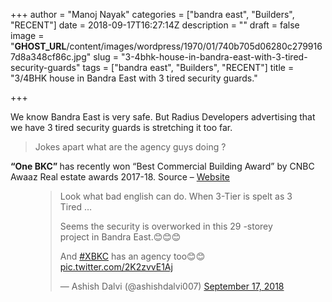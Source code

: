 +++
author = "Manoj Nayak"
categories = ["bandra east", "Builders", "RECENT"]
date = 2018-09-17T16:27:14Z
description = ""
draft = false
image = "__GHOST_URL__/content/images/wordpress/1970/01/740b705d06280c2799167d8a348cf86c.jpg"
slug = "3-4bhk-house-in-bandra-east-with-3-tired-security-guards"
tags = ["bandra east", "Builders", "RECENT"]
title = "3/4BHK house in Bandra East with 3 tired security guards."

+++


<p class="e4cfn">We know Bandra East is very safe. But Radius Developers advertising that we have 3 tired security guards is stretching it too far. </p>
<blockquote><p>Jokes apart what are the agency guys doing ? </p></blockquote>
<p class="d2jr"><strong>“One BKC” </strong>has recently won “Best Commercial Building Award” by CNBC Awaaz Real estate awards 2017-18. Source &#8211; <a target="_blank"  href="https://www.radiusdevelopers.com/projects/residential/radius-ten-bkc">Website</a></p>
<figure class="embed large">
<div class="embed-container">
<blockquote class="twitter-tweet">
<p lang="en" dir="ltr">Look what bad english can do. When 3-Tier is spelt as 3 Tired &#8230;</p>
<p>Seems the security is overworked in this 29 -storey project in Bandra East.&#x1f60a;&#x1f60a;&#x1f60a;  </p>
<p>And <a href="https://twitter.com/hashtag/XBKC?src=hash&amp;ref_src=twsrc%5Etfw">#XBKC</a> has an agency too&#x1f60a;&#x1f60a; <a href="https://t.co/2K2zvvE1Aj">pic.twitter.com/2K2zvvE1Aj</a></p>
<p>&mdash; Ashish Dalvi (@ashishdalvi007) <a href="https://twitter.com/ashishdalvi007/status/1041547064209956864?ref_src=twsrc%5Etfw">September 17, 2018</a></p></blockquote>
<p><script async src="https://platform.twitter.com/widgets.js" charset="utf-8"></script></div>
</figure>
<p><!-- Piwik --><script type="text/javascript">    var _paq = _paq || [];    var url = "https://urban-wiz.storychief.io/3-4bhk-house-in-bandra-east-with-3-tired-security-guards?id=1656329216&type=2";    const queryDict = {};    location.search.substr(1).split("&").forEach(function(item) {queryDict[item.split("=")[0]] = item.split("=")[1]});    if ('contact' in queryDict){      const separator = (url.indexOf("?")===-1)?"?":"&";      url = url + separator + "contact="+queryDict['contact'];    }    if ('list' in queryDict){      const separator = (url.indexOf("?")===-1)?"?":"&";      url = url + separator + "list="+queryDict['list'];    }    _paq.push(['setDocumentTitle', '3/4BHK house in Bandra East with 3 tired security guards.']);    _paq.push(['setCustomUrl', url]);    _paq.push(['trackPageView']);    _paq.push(['enableHeartBeatTimer', 15]);    _paq.push(['enableLinkTracking']);    (function() {        var u="//storychief.piwikpro.com/";        _paq.push(['addTracker', u+'piwik.php', '5898643e-cb57-4197-adf1-22d855b8bf1d']);        var d=document, g=d.createElement('script'), s=d.getElementsByTagName('script')[0];        g.type='text/javascript'; g.async=true; g.defer=true; g.src=u+'piwik.js'; s.parentNode.insertBefore(g,s);    })();</script><!-- End Piwik Code --><!-- strchf script --><script async src="https://d37oebn0w9ir6a.cloudfront.net/scripts/v0/strchf.js"></script><!-- End strchf script --></p>



